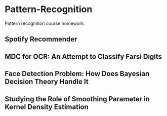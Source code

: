 # Pattern-Recognition
Pattern recognition course homework.

## Spotify Recommender
## MDC for OCR: An Attempt to Classify Farsi Digits
## Face Detection Problem: How Does Bayesian Decision Theory Handle It
## Studying the Role of Smoothing Parameter in Kernel Density Estimation

